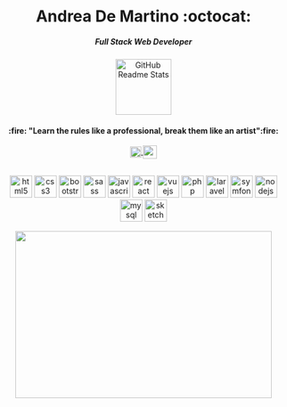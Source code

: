 <h1 align="center">Andrea De Martino :octocat: </h1>
<h5 align="center">Full Stack Web Developer	</h5>


<p align="center">
 <img width="100px" src="https://i.ibb.co/pKhkwdZ/logo-ccswme.png" align="center" alt="GitHub Readme Stats" />
 <h4 align="center">:fire:	"Learn the rules like a professional, break them like an artist":fire:	</h4>
</p>

<p align="center">
  <a href=https://codepen.io/andreademartino target="blank"><img align="center" src=https://cdn.jsdelivr.net/npm/simple-icons@3.0.1/icons/codepen.svg            alt="andreademartino" height="20" width="20" />
  </a>
  <a href=https://www.linkedin.com/in/andrea-de-martino target="blank"><img align="center" src=https://lh3.googleusercontent.com/proxy/eJLG8ub5nyvN53rruVLKNy-mO9tRSAAtKUDwFvfSL8QCfUxOWm6iPNEwANdtuxhO2fDy8YsG910HbxmYgf2-FxkTsoUvZapkIWl1YfrAvf5552g0qbVVYUYJytUfYi0     alt="andreademartino" height="24" width="25" />
  </a>
</p>

##


<p align="center">
  <img src="https://devicons.github.io/devicon/devicon.git/icons/html5/html5-original-wordmark.svg" alt="html5" width="40" height="40"/> 
  <img src="https://devicons.github.io/devicon/devicon.git/icons/css3/css3-original-wordmark.svg" alt="css3" width="40" height="40"/>
  <img src="https://devicons.github.io/devicon/devicon.git/icons/bootstrap/bootstrap-plain.svg" alt="bootstrap" width="40" height="40"/> 
  <img src="https://devicons.github.io/devicon/devicon.git/icons/sass/sass-original.svg" alt="sass" width="40" height="40"/> 
  <img src="https://devicons.github.io/devicon/devicon.git/icons/javascript/javascript-original.svg" alt="javascript" width="40" height="40"/> 
  <img src="https://devicons.github.io/devicon/devicon.git/icons/react/react-original-wordmark.svg" alt="react" width="40" height="40"/> 
  <img src="https://devicons.github.io/devicon/devicon.git/icons/vuejs/vuejs-original-wordmark.svg" alt="vuejs" width="40" height="40"/>
  
  <img src="https://devicons.github.io/devicon/devicon.git/icons/php/php-original.svg" alt="php" width="40" height="40"/> 
  <img src="https://devicons.github.io/devicon/devicon.git/icons/laravel/laravel-plain-wordmark.svg" alt="laravel" width="40" height="40"/> 
  <img src="https://symfony.com/logos/symfony_black_03.svg" alt="symfony" width="40" height="40"/> 
  <img src="https://devicons.github.io/devicon/devicon.git/icons/nodejs/nodejs-original-wordmark.svg" alt="nodejs" width="40" height="40"/> 
  
  
  <img src="https://devicons.github.io/devicon/devicon.git/icons/mysql/mysql-original-wordmark.svg" alt="mysql" width="40" height="40"/> 
  <img src="https://www.vectorlogo.zone/logos/sketchapp/sketchapp-icon.svg" alt="sketch" width="40" height="40"/> 
</p>

<p align="center">
  <img width="460" height="300" src="https://github-readme-stats-swart-psi.vercel.app/api?username=andreademartino&theme=prussian&show_icons=true&hide=contribs,issues">
</p>
